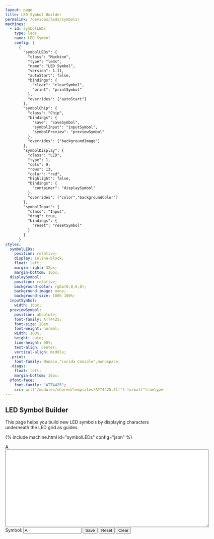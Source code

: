 ```yaml
---
layout: page
title: LED Symbol Builder
permalink: /devices/leds/symbols/
machines:
  - id: symbolLEDs
    type: leds
    name: LED Symbol
    config: |
      {
        "symbolLEDs": {
          "class": "Machine",
          "type": "leds",
          "name": "LED Symbol",
          "version": 1.11,
          "autoStart": false,
          "bindings": {
            "clear": "clearSymbol",
            "print": "printSymbol"
          },
          "overrides": ["autoStart"]
        },
        "symbolChip": {
          "class": "Chip",
          "bindings": {
            "save": "saveSymbol",
            "symbolInput": "inputSymbol",
            "symbolPreview": "previewSymbol"
          },
          "overrides": ["backgroundImage"]
        },
        "symbolDisplay": {
          "class": "LED",
          "type": 1,
          "cols": 9,
          "rows": 13,
          "color": "red",
          "highlight": false,
          "bindings": {
            "container": "displaySymbol"
          },
          "overrides": ["color","backgroundColor"]
        },
        "symbolInput": {
          "class": "Input",
          "drag": true,
          "bindings": {
            "reset": "resetSymbol"
          }
        }
      }
styles:
  symbolLEDs:
    position: relative;
    display: inline-block;
    float: left;
    margin-right: 32px;
    margin-bottom: 16px;
  displaySymbol:
    position: relative;
    background-color: rgba(0,0,0,0);
    background-image: none;
    background-size: 100% 100%;
  inputSymbol:
    width: 16px;
  previewSymbol:
    position: absolute;
    font-family: ATT4425;
    font-size: 28em;
    font-weight: normal;
    width: 100%;
    height: auto;
    line-height: 90%;
    text-align: center;
    vertical-align: middle;
  .print:
    font-family: Monaco,"Lucida Console",monospace;
  .diags:
    float: left;
    margin-bottom: 16px;
  @font-face:
    font-family: "ATT4425";
    src: url("/modules/shared/templates/ATT4425.ttf") format("truetype");
---
```


LED Symbol Builder
------------------

This page helps you build new LED symbols by displaying characters underneath the LED grid as guides.

{% include machine.html id="symbolLEDs" config="json" %}

<div id="symbolLEDs">
  <div id="previewSymbol">A</div>
  <div id="displaySymbol"></div>
</div>
<div class="diags">
  <div>
    <textarea id="printSymbol" class="print" cols="78" rows="16"></textarea>
  </div>
  Symbol: <input id="inputSymbol" type="text" value="A"/>
  <button id="saveSymbol">Save</button>
  <button id="resetSymbol">Reset</button>
  <button id="clearSymbol">Clear</button>
</div>
